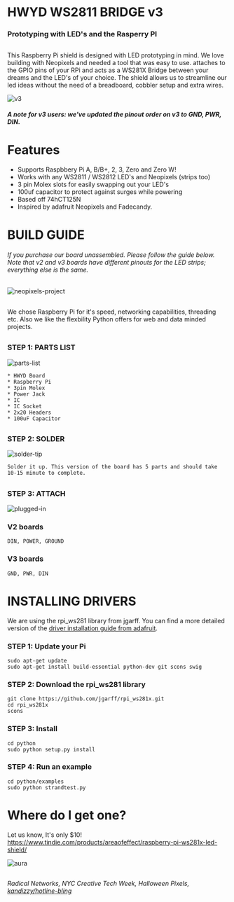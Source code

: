 # HWYD WS2811 BRIDGE v3
### Prototyping with LED's and the Rasperry PI

##

This Raspberry Pi shield is designed with LED prototyping in mind. We love building with Neopixels and needed a tool that was easy to use.  attaches to the GPIO pins of your RPi and acts as a WS281X Bridge between your dreams and the LED's of your choice. The shield allows us to streamline our led ideas without the need of a breadboard, cobbler setup and extra wires.

![v3](http://imgur.com/BhLXpe6.png)

##### A note for v3 users: we've updated the pinout order on v3 to GND, PWR, DIN.

##
##
##

# Features
* Supports Raspbbery Pi A, B/B+, 2, 3, Zero and Zero W!
* Works with any WS2811 / WS2812 LED's and Neopixels (strips too)
* 3 pin Molex slots for easily swapping out your LED's
* 100uf capacitor to protect against surges while powering
* Based off 74hCT125N
* Inspired by adafruit Neopixels and Fadecandy.

##
##
##

# BUILD GUIDE
###### If you purchase our board unassembled. Please follow the guide below. Note that v2 and v3 boards have different pinouts for the LED strips; everything else is the same.

##

![neopixels-project](http://i.imgur.com/BNCCEuD.png)

##

We chose Raspberry Pi for it's speed, networking capabilities, threading etc. Also we like the flexbility Python offers for web and data minded projects.

##

### STEP 1: PARTS LIST
![parts-list](http://i.imgur.com/g5a3GXF.png)
```
* HWYD Board
* Raspberry Pi
* 3pin Molex
* Power Jack
* IC
* IC Socket
* 2x20 Headers
* 100uF Capacitor
```

##
##

### STEP 2: SOLDER
![solder-tip](http://i.imgur.com/WxIqGKk.png)
```
Solder it up. This version of the board has 5 parts and should take 
10-15 minute to complete.
```
##

### STEP 3: ATTACH
![plugged-in](http://i.imgur.com/YSvPC3c.png)

### V2 boards
```
DIN, POWER, GROUND
```

### V3 boards
```
GND, PWR, DIN
```

##
##

# INSTALLING DRIVERS
We are using the rpi_ws281 library from jgarff. You can find a more detailed version of the [driver installation guide from adafruit](https://learn.adafruit.com/neopixels-on-raspberry-pi/software).

### STEP 1: Update your Pi
```
sudo apt-get update
sudo apt-get install build-essential python-dev git scons swig
```

### STEP 2: Download the rpi_ws281 library
```
git clone https://github.com/jgarff/rpi_ws281x.git
cd rpi_ws281x
scons
```

### STEP 3: Install
```
cd python
sudo python setup.py install
```

### STEP 4: Run an example
```
cd python/examples
sudo python strandtest.py
```

##
##

# Where do I get one?
Let us know, It's only $10!
https://www.tindie.com/products/areaofeffect/raspberry-pi-ws281x-led-shield/

![aura](http://i.imgur.com/wi87srU.gif)

##
##

###### Radical Networks, NYC Creative Tech Week, Halloween Pixels, [kandizzy/hotline-bling](https://github.com/kandizzy/hotline-bling) <br/>